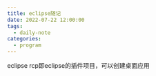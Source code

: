 ```yaml
---
title: eclipse随记
date: 2022-07-22 12:00:00
tags: 
  - daily-note
categories: 
  - program
---
```


eclipse rcp即eclipse的插件项目，可以创建桌面应用
